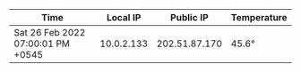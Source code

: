 | Time     | Local IP | Public IP | Temperature |
| ----------- | ----------- | ----------- | ----------- |
| Sat 26 Feb 2022 07:00:01 PM +0545      | 10.0.2.133     | 202.51.87.170  | 45.6° |

